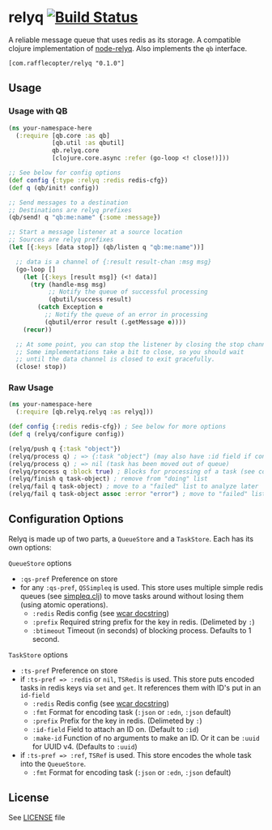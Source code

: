 # relyq [![Build Status][1]][2]

A reliable message queue that uses redis as its storage. A compatible clojure implementation of [node-relyq](https://github.com/Rafflecopter/node-relyq). Also implements the `qb` interface.

```
[com.rafflecopter/relyq "0.1.0"]
```

## Usage

### Usage with QB

```clojure
(ns your-namespace-here
  (:require [qb.core :as qb]
            [qb.util :as qbutil]
            qb.relyq.core
            [clojure.core.async :refer (go-loop <! close!)]))

;; See below for config options
(def config {:type :relyq :redis redis-cfg})
(def q (qb/init! config))

;; Send messages to a destination
;; Destinations are relyq prefixes
(qb/send! q "qb:me:name" {:some :message})

;; Start a message listener at a source location
;; Sources are relyq prefixes
(let [{:keys [data stop]} (qb/listen q "qb:me:name"))]

  ;; data is a channel of {:result result-chan :msg msg}
  (go-loop []
    (let [{:keys [result msg]} (<! data)]
      (try (handle-msg msg)
           ;; Notify the queue of successful processing
           (qbutil/success result)
        (catch Exception e
          ;; Notify the queue of an error in processing
          (qbutil/error result (.getMessage e))))
    (recur))

  ;; At some point, you can stop the listener by closing the stop channel
  ;; Some implementations take a bit to close, so you should wait
  ;; until the data channel is closed to exit gracefully.
  (close! stop))
```

### Raw Usage

```clojure
(ns your-namespace-here
  (:require [qb.relyq.relyq :as relyq]))

(def config {:redis redis-cfg}) ; See below for more options
(def q (relyq/configure config))

(relyq/push q {:task "object"})
(relyq/process q) ; => {:task "object"} (may also have :id field if configured)
(relyq/process q) ; => nil (task has been moved out of queue)
(relyq/process q :block true) ; Blocks for processing of a task (see configuration for length of time)
(relyq/finish q task-object) ; remove from "doing" list
(relyq/fail q task-object) ; move to a "failed" list to analyze later
(relyq/fail q task-object assoc :error "error") ; move to "failed" list with update
```

## Configuration Options

Relyq is made up of two parts, a `QueueStore` and a `TaskStore`. Each has its own options:

`QueueStore` options

- `:qs-pref` Preference on store
- for any `:qs-pref`, `QSSimpleq` is used. This store uses multiple simple redis queues (see [simpleq.clj](https://github.com/Rafflecopter/relyq/blob/master/src/clj/qb/relyq/simpleq.clj)) to move tasks around without losing them (using atomic operations).
    + `:redis` Redis config (see [wcar docstring](https://github.com/ptaoussanis/carmine/blob/master/src/taoensso/carmine.clj#L29))
    + `:prefix` Required string prefix for the key in redis. (Delimeted by `:`)
    + `:btimeout` Timeout (in seconds) of blocking process. Defaults to 1 second.

`TaskStore` options

- `:ts-pref` Preference on store
- if `:ts-pref => :redis` or `nil`, `TSRedis` is used. This store puts encoded tasks in redis keys via `set` and `get`. It references them with ID's put in an `id-field`
    + `:redis` Redis config (see [wcar docstring](https://github.com/ptaoussanis/carmine/blob/master/src/taoensso/carmine.clj#L29))
    + `:fmt` Format for encoding task (`:json` or `:edn`, `:json` default)
    + `:prefix` Prefix for the key in redis. (Delimeted by `:`)
    + `:id-field` Field to attach an ID on. (Default to `:id`)
    + `:make-id` Function of no arguments to make an ID. Or it can be `:uuid` for UUID v4. (Defaults to `:uuid`)
- if `:ts-pref => :ref`, `TSRef` is used. This store encodes the whole task into the `QueueStore`.
    + `:fmt` Format for encoding task (`:json` or `:edn`, `:json` default)

## License

See [LICENSE](https://github.com/Rafflecopter/clj-relyq/blob/master/LICENSE) file


[1]: https://travis-ci.org/Rafflecopter/clj-relyq.png?branch=master
[2]: http://travis-ci.org/Rafflecopter/clj-relyq
